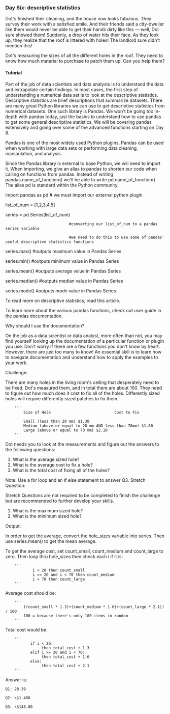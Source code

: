### Day Six: descriptive statistics
Dot's finished their cleaning, and the house now looks fabulous. They survey their work with a satisfied smile. And their friends said a city-dweller like them would never be able to get their hands dirty like this — well, Dot sure showed them! Suddenly, a drop of water hits their face. As they look up, they realize that the roof is littered with holes! The landlord sure didn't mention this!

Dot's measuring the sizes of all the different holes in the roof. They need to know how much material to purchase to patch them up. Can you help them?

#### Tutorial
Part of the job of data scientists and data analysts is to understand the data and extrapolate certain findings. In most cases, the first step of understanding a numerical data set is to look at the descriptive statistics. Descriptive statistics are brief descriptions that summarize datasets. There are many great Python libraries we can use to get descriptive statistics from numerical datasets. One such library is Pandas. We won't be going too in-depth with pandas today, just the basics to understand how to use pandas to get some general descriptive statistics. We will be covering pandas extensively and going over some of the advanced functions starting on Day 8.

Pandas is one of the most widely used Python plugins. Pandas can be used when working with large data sets or performing data cleaning, manipulation, and analysis.

Since the Pandas library is external to base Python, we will need to import it. When importing, we give an alias to pandas to shorten our code when calling on functions from pandas. Instead of writing pandas.name_of_function() we'll be able to write pd.name_of_function(). The alias pd is standard within the Python community.

import pandas as pd # we must import our external python plugin

list_of_num = [1,2,3,4,5]

series = pd.Series(list_of_num) 
                                
                                #converting our list_of_num to a pandas series variable
                                
                                #we need to do this to use some of pandas' useful descriptive statistics functions

series.max()    #outputs maximum value in Pandas Series

series.min()    #outputs minimum value in Pandas Series

series.mean()   #outputs average value in Pandas Series

series.median() #outputs median value in Pandas Series

series.mode()   #outputs mode value in Pandas Series

To read more on descriptive statistics, read this article.

To learn more about the various pandas functions, check out user guide in the pandas documentation.

Why should I use the documentation?

On the job as a data scientist or data analyst, more often than not, you may find yourself looking up the documentation of a particular function or plugin you use. Don't worry if there are a few functions you don't know by heart. However, there are just too many to know! An essential skill is to learn how to navigate documentation and understand how to apply the examples to your work.

Challenge:

There are many holes in the living room's ceiling that desperately need to be fixed. Dot's measured them, and in total there are about 100. They need to figure out how much does it cost to fix all of the holes. Differently sized holes will require differently sized patches to fix them.

        '''
            Size of Hole	                        Cost to Fix
            
            Small (less than 20 mm)	$1.30
            Medium (above or equal to 20 mm AND less than 70mm)	$1.60
            Large (above or equal to 70 mm)	$2.10
        '''
Dot needs you to look at the measurements and figure out the answers to the following questions:

1. What is the average sized hole?
2. What is the average cost to fix a hole?
3. What is the total cost of fixing all of the holes?

Note: Use a for loop and an if else statement to answer Q3.
Stretch Question:

Stretch Questions are not required to be completed to finish the challenge but are recommended to further develop your skills.

1. What is the maximum sized hole?
2. What is the minimum sized hole?

Output:

In order to get the average, convert the hole_sizes variable into series. 
Then use series.mean() to get the mean average.

To get the average cost, set count_small, count_medium and count_large to zero.
Then loop thru hole_sizes then check each i if it is:
        
        '''
                i < 20 then count_small
                i >= 20 and i < 70 then count_medium
                i > 70 then count_large
        '''
Average cost should be:

        '''
            ((count_small * 1.3)+(count_medium * 1.6)+(count_large * 2.1)) / 100
            100 = because there's only 100 items in random
        '''
Total cost would be:

        '''
               if i < 20:
                    then total_cost + 1.3
               elif i >= 20 and i < 70:
                    then total_cost + 1.6       
               else:
                    then total_cost + 2.1
        '''
Answer is:  
    
    Q1: 28.39
  
    Q2: \$1.488
  
    Q3: \$148.80